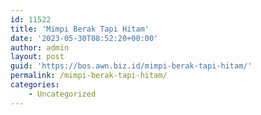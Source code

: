 ```yaml
---
id: 11522
title: 'Mimpi Berak Tapi Hitam'
date: '2023-05-30T08:52:20+00:00'
author: admin
layout: post
guid: 'https://bos.awn.biz.id/mimpi-berak-tapi-hitam/'
permalink: /mimpi-berak-tapi-hitam/
categories:
    - Uncategorized
---
```


